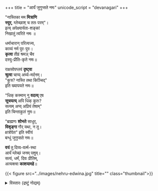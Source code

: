 +++
title = "आर्यं जुगुप्सते नमः"
unicode_script = "devanagari"
+++


"नास्तिका मम **मित्राणि  
स्युर्**, म्लेच्छाश् च ततः परम्"।  
इत्य् अपेक्ष्यार्यता-शङ्कां  
निखातुं त्वरिते नमः ॥

धर्माचारान् परित्यज्य,  
काव्यं नर्म पुरः पुरः।  
**कृत्वा** तीव्रं श्रमञ् चैव  
दस्यु-प्रीति-कृते नमः॥

राक्षसोपप्लवं **दृष्ट्वा**  
**श्रुत्वा** चाप्य् अर्घ्य-मर्दनम्।  
"कुत्र? नास्ति तथा किञ्चिद्"  
इति ख्यापयते नमः॥

"धिक् कस्मान् नु **वदत्य्** एष  
**सूचयत्य्** अपि धिक् कुतः?  
सत्यम् अप्य् अप्रियं तेषाम्"   
इति चिन्ताकुलं नुमः॥

"ब्राह्मणः **शोभते** साधुर्,  
**विशृङ्गा** गौर् यथा, न तु।  
क्षत्रोपेत" इति स्वीयं   
बन्धुं जुगुप्सते नमः॥

**वयं** तु दिव्य-वर्त्म-स्था  
आर्यं म्लेच्छं जनम् पशुम्।  
सत्यं, धर्मं, दिवः प्रीतिम्,  
अत्यक्त्वा **काशयामहे**॥


{{< figure src="../images/nehru-edwina.jpg" title="" class="thumbnail">}}

<details><summary>विस्तारः (द्रष्टुं नोद्यम्)</summary>

- विषयः - आर्यत्वं आर्यैस् सह सम्बन्धं च जुगुप्सन्ते ये "तटस्थ"जनाः (ie sickular)। 
- स्थूलाक्षराणि पुनःपठनय् इष्टपद्यप्राप्तौ स्वसौकर्याय।
</details>

